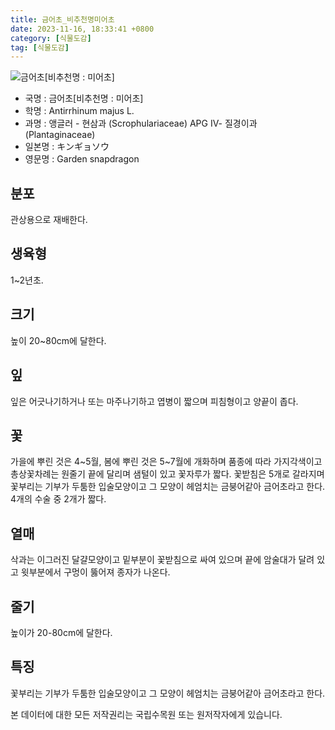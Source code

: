 ```yaml
---
title: 금어초_비추천명미어초
date: 2023-11-16, 18:33:41 +0800
category: [식물도감]
tag: [식물도감]
---
```




![금어초[비추천명 : 미어초]](http://www.nature.go.kr/fileUpload/plants/basic/Scrophulariaceae/Antirrhinum/9450/1_th2.JPG)
- 국명 : 금어초[비추천명 : 미어초]
- 학명 : Antirrhinum majus L.
- 과명 : 앵글러 - 현삼과 (Scrophulariaceae) APG Ⅳ- 질경이과 (Plantaginaceae)
- 일본명 : キンギョソウ
- 영문명 : Garden snapdragon


## 분포
관상용으로 재배한다.
## 생육형
1~2년초.
## 크기
높이 20~80cm에 달한다.
## 잎
잎은 어긋나기하거나 또는 마주나기하고 엽병이 짧으며 피침형이고 양끝이 좁다.
## 꽃
가을에 뿌린 것은 4~5월, 봄에 뿌린 것은 5~7월에 개화하며 품종에 따라 가지각색이고 총상꽃차례는 원줄기 끝에 달리며 샘털이 있고 꽃자루가 짧다. 꽃받침은 5개로 갈라지며 꽃부리는 기부가 두툼한 입술모양이고 그 모양이 헤엄치는 금붕어같아 금어초라고 한다. 4개의 수술 중 2개가 짧다.
## 열매
삭과는 이그러진 달걀모양이고 밑부분이 꽃받침으로 싸여 있으며 끝에 암술대가 달려 있고 윗부분에서 구멍이 뚫어져 종자가 나온다.
## 줄기
높이가 20-80cm에 달한다.
## 특징
꽃부리는 기부가 두툼한 입술모양이고 그 모양이 헤엄치는 금붕어같아 금어초라고 한다.






본 데이터에 대한 모든 저작권리는 국립수목원 또는 원저작자에게 있습니다.
